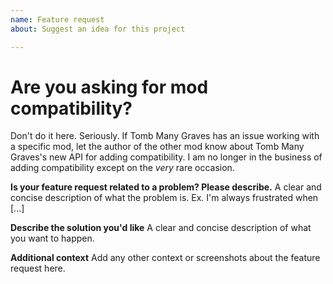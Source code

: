 ```yaml
---
name: Feature request
about: Suggest an idea for this project

---
```


# Are you asking for mod compatibility?
Don't do it here. Seriously. If Tomb Many Graves has an issue working with a specific mod, let the author of the other mod know about Tomb Many Graves's new API for adding compatibility. I am no longer in the business of adding compatibility except on the *very* rare occasion.

**Is your feature request related to a problem? Please describe.**
A clear and concise description of what the problem is. Ex. I'm always frustrated when [...]

**Describe the solution you'd like**
A clear and concise description of what you want to happen.

**Additional context**
Add any other context or screenshots about the feature request here.
